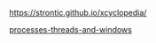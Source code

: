 https://strontic.github.io/xcyclopedia/

[processes-threads-and-windows](https://scorpiosoftware.net/2021/07/03/processes-threads-and-windows/)
